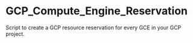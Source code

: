 # GCP_Compute_Engine_Reservation
Script to create a GCP resource reservation for every GCE in your GCP project. 
